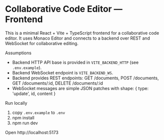 # Collaborative Code Editor — Frontend

This is a minimal React + Vite + TypeScript frontend for a collaborative code editor. It uses Monaco Editor and connects to a backend over REST and WebSocket for collaborative editing.

Assumptions
- Backend HTTP API base is provided in `VITE_BACKEND_HTTP` (see `.env.example`).
- Backend WebSocket endpoint is `VITE_BACKEND_WS`.
- Backend provides REST endpoints: GET /documents, POST /documents, GET /documents/:id, DELETE /documents/:id
- WebSocket messages are simple JSON patches with shape: { type: 'update', id, content }

Run locally

1. copy `.env.example` to `.env`
2. npm install
3. npm run dev

Open http://localhost:5173
